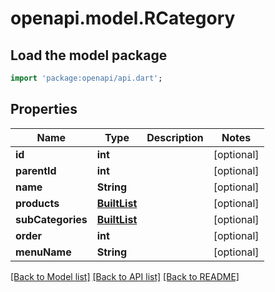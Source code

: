 # openapi.model.RCategory

## Load the model package
```dart
import 'package:openapi/api.dart';
```

## Properties
Name | Type | Description | Notes
------------ | ------------- | ------------- | -------------
**id** | **int** |  | [optional] 
**parentId** | **int** |  | [optional] 
**name** | **String** |  | [optional] 
**products** | [**BuiltList<RProduct>**](RProduct.md) |  | [optional] 
**subCategories** | [**BuiltList<RCategory>**](RCategory.md) |  | [optional] 
**order** | **int** |  | [optional] 
**menuName** | **String** |  | [optional] 

[[Back to Model list]](../README.md#documentation-for-models) [[Back to API list]](../README.md#documentation-for-api-endpoints) [[Back to README]](../README.md)


